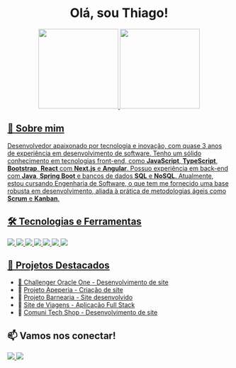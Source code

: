 <!-- README.md para o GitHub Profile -->

<h1 align="center"> Olá, sou Thiago! </h1>

<div align="center">
<a href="https://github.com/Thiagoqdev">
<img loading="lazy" height="180em" src="https://github-readme-stats.vercel.app/api/top-langs/?username=Thiagoqdev&layout=compact&langs_count=7&theme=dracula"/>
<img loading="lazy" height="180em" src="https://github-readme-stats.vercel.app/api?username=Thiagoqdev&show_icons=true&theme=dracula&include_all_commits=true&count_private=true"/>
</div>

## 🚀 Sobre mim

Desenvolvedor apaixonado por tecnologia e inovação, com quase 3 anos de experiência em desenvolvimento de software. 
Tenho um sólido conhecimento em tecnologias front-end, como **JavaScript**, **TypeScript**, **Bootstrap**, **React** com **Next.js** e **Angular**. 
Possuo experiência em back-end com **Java**, **Spring Boot** e bancos de dados **SQL** e **NoSQL**. 
Atualmente, estou cursando Engenharia de Software, o que tem me fornecido uma base robusta em desenvolvimento, 
aliada à prática de metodologias ágeis como **Scrum** e **Kanban**.

## 🛠️ Tecnologias e Ferramentas
<p>
  <img src="https://img.shields.io/badge/Java-ED8B00?style=for-the-badge&logo=java&logoColor=white">
  <img src="https://img.shields.io/badge/Spring%20Boot-6DB33F?style=for-the-badge&logo=springboot&logoColor=white">
  <img src="https://img.shields.io/badge/React-61DAFB?style=for-the-badge&logo=react&logoColor=black">
  <img src="https://img.shields.io/badge/Next.js-000000?style=for-the-badge&logo=nextdotjs&logoColor=white">
  <img src="https://img.shields.io/badge/NoSQL-47A248?style=for-the-badge&logo=nosql&logoColor=white">
  <img src="https://img.shields.io/badge/TypeScript-007ACC?style=for-the-badge&logo=typescript&logoColor=white">
  <img src="https://img.shields.io/badge/Bootstrap-563D7C?style=for-the-badge&logo=bootstrap&logoColor=white">
</p>

## 📂 Projetos Destacados
- 🔹 [Challenger Oracle One - Desenvolvimento de site](https://github.com/Thiagoqdev/ChallengerOracleOne)
- 🔹 [Projeto Apeperia - Criação de site](https://github.com/Thiagoqdev/ProjetoApeperia)
- 🔹 [Projeto Barnearia - Site desenvolvido](https://github.com/Thiagoqdev/ProjetoBarnearia)
- 🔹 [Site de Viagens - Aplicação Full Stack](https://github.com/Thiagoqdev/SiteDeViagens)
- 🔹 [Comuni Tech Shop - Desenvolvimento de site](https://github.com/Thiagoqdev/ComuniTechShop)

## 📫 Vamos nos conectar!
<p>
  <a href="https://www.linkedin.com/in/thiagovqueiroz/" target="_blank">
    <img src="https://img.shields.io/badge/LinkedIn-blue?style=for-the-badge&logo=linkedin&logoColor=white">
  </a>
  <a href="mailto:thiagoq.dev@gmail.com">
    <img src="https://img.shields.io/badge/Email-D14836?style=for-the-badge&logo=gmail&logoColor=white">
  </a>
</p>
